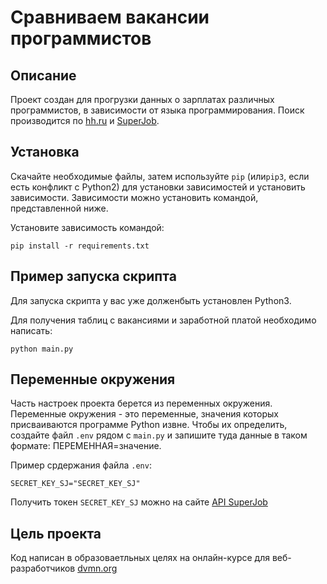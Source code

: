 # Сравниваем вакансии программистов
## Описание
Проект создан для прогрузки данных о зарплатах различных программистов, в зависимости от языка программирования. Поиск производится по [hh.ru](https://dev.hh.ru/) и [SuperJob](https://api.superjob.ru/).
## Установка
Скачайте необходимые файлы, затем используйте `pip` (или`pip3`, если есть конфликт с Python2) для установки зависимостей и установить зависимости. Зависимости можно установить командой, представленной ниже. 

Установите зависимость командой: 

```
pip install -r requirements.txt
```

## Пример запуска скрипта
Для запуска скрипта у вас уже долженбыть установлен Python3.

Для получения таблиц с вакансиями и заработной платой необходимо написать:

```
python main.py
```
## Переменные окружения 
Часть настроек проекта берется из переменных окружения. Переменные окружения - это переменные, значения которых присваиваются программе Python извне. Чтобы их определить, создайте файл `.env` рядом с `main.py` и запишите туда данные в таком формате: ПЕРЕМЕННАЯ=значение.

Пример срдержания файла `.env`:
```
SECRET_KEY_SJ="SECRET_KEY_SJ"
```
Получить токен `SECRET_KEY_SJ` можно на сайте [API SuperJob](https://api.superjob.ru/)
## Цель проекта
Код написан в образоваетльных целях на онлайн-курсе для веб-разработчиков [dvmn.org](https://dvmn.org/modules/)


